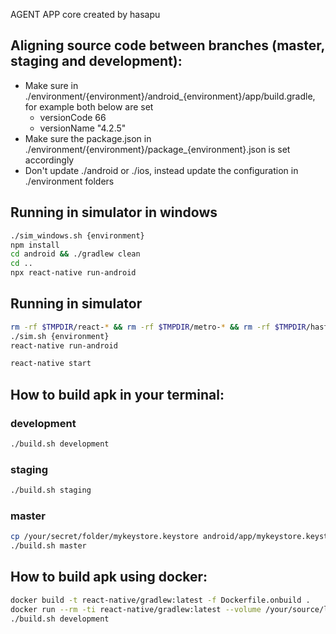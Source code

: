 <!-- ===================================== -->
AGENT APP
core created by hasapu
<!-- ===================================== -->


## Aligning source code between branches (master, staging and development):

- Make sure in ./environment/{environment}/android_{environment}/app/build.gradle, for example both below are set
    - versionCode 66
    - versionName "4.2.5"
- Make sure the package.json in ./environment/{environment}/package_{environment}.json is set accordingly
- Don't update ./android or ./ios, instead update the configuration in ./environment folders

## Running in simulator in windows
```bash
./sim_windows.sh {environment}
npm install
cd android && ./gradlew clean
cd ..
npx react-native run-android
```

## Running in simulator
```bash
rm -rf $TMPDIR/react-* && rm -rf $TMPDIR/metro-* && rm -rf $TMPDIR/haste-* && watchman watch-del-all && rm -rf node_modules/ && npm install && npm start -- --reset-cache
./sim.sh {environment}
react-native run-android
```

```bash
react-native start
```

## How to build apk in your terminal:

### development

```bash
./build.sh development
```

### staging

```bash
./build.sh staging
```

### master

```bash
cp /your/secret/folder/mykeystore.keystore android/app/mykeystore.keystore
./build.sh master
```

## How to build apk using docker:

```bash 
docker build -t react-native/gradlew:latest -f Dockerfile.onbuild .
docker run --rm -ti react-native/gradlew:latest --volume /your/source/location:/app /bin/bash
./build.sh development
```

